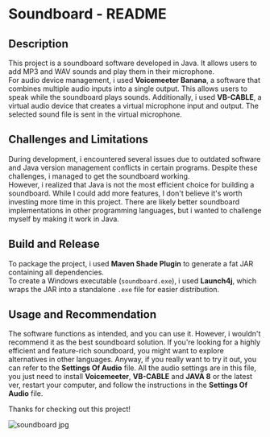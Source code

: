 # Soundboard - README

## Description
This project is a soundboard software developed in Java. It allows users to add MP3 and WAV sounds and play them in their microphone.  
For audio device management, i used **Voicemeeter Banana**, a software that combines multiple audio inputs into a single output. This allows users to speak while the soundboard plays sounds. 
Additionally, i used **VB-CABLE**, a virtual audio device that creates a virtual microphone input and output. The selected sound file is sent in the virtual microphone.  

## Challenges and Limitations
During development, i encountered several issues due to outdated software and Java version management conflicts in certain programs. Despite these challenges, i managed to get the soundboard working.  
However, i realized that Java is not the most efficient choice for building a soundboard. While I could add more features, I don't believe it's worth investing more time in this project. 
There are likely better soundboard implementations in other programming languages, but i wanted to challenge myself by making it work in Java.  

## Build and Release
To package the project, i used **Maven Shade Plugin** to generate a fat JAR containing all dependencies.  
To create a Windows executable (`soundboard.exe`), i used **Launch4j**, which wraps the JAR into a standalone `.exe` file for easier distribution.  

## Usage and Recommendation
The software functions as intended, and you can use it. However, i wouldn't recommend it as the best soundboard solution. If you're looking for a highly efficient and feature-rich soundboard, you might want to explore alternatives in other languages. 
Anyway, if you really want to try it out, you can refer to the **Settings Of Audio** file. All the audio settings are in this file, you just need to install **Voicemeeter**, **VB-CABLE** and **JAVA 8** or the latest ver, restart your computer, and follow the instructions in the **Settings Of Audio** file.  

Thanks for checking out this project!

![soundboard jpg](https://github.com/user-attachments/assets/11838a73-408e-4ecf-a7b7-4d67169ec1de)
